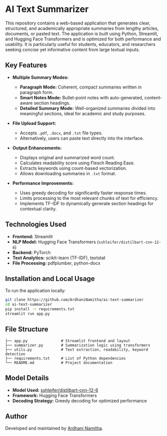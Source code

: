 # AI Text Summarizer

This repository contains a web-based application that generates clear, structured, and academically appropriate summaries from lengthy articles, documents, or pasted text. The application is built using Python, Streamlit, and Hugging Face Transformers and is optimized for both performance and usability. It is particularly useful for students, educators, and researchers seeking concise yet informative content from large textual inputs.

## Key Features

- **Multiple Summary Modes:**
  - **Paragraph Mode:** Coherent, compact summaries written in paragraph form.
  - **Smart Notes Mode:** Bullet-point notes with auto-generated, content-aware section headings.
  - **Detailed Summary Mode:** Well-organized summaries divided into meaningful sections, ideal for academic and study purposes.

- **File Upload Support:**
  - Accepts `.pdf`, `.docx`, and `.txt` file types.
  - Alternatively, users can paste text directly into the interface.

- **Output Enhancements:**
  - Displays original and summarized word count.
  - Calculates readability score using Flesch Reading Ease.
  - Extracts keywords using count-based vectorization.
  - Allows downloading summaries in `.txt` format.

- **Performance Improvements:**
  - Uses greedy decoding for significantly faster response times.
  - Limits processing to the most relevant chunks of text for efficiency.
  - Implements TF-IDF to dynamically generate section headings for contextual clarity.

## Technologies Used

- **Frontend:** Streamlit
- **NLP Model:** Hugging Face Transformers (`sshleifer/distilbart-cnn-12-6`)
- **Backend:** PyTorch
- **Text Analytics:** scikit-learn (TF-IDF), textstat
- **File Processing:** pdfplumber, python-docx

## Installation and Local Usage

To run the application locally:

```bash
git clone https://github.com/ArdhaniNamitha/ai-text-summarizer
cd ai-text-summarizer
pip install -r requirements.txt
streamlit run app.py
```

## File Structure

```
├── app.py               # Streamlit frontend and layout
├── summarizer.py        # Summarization logic using transformers
├── utils.py             # Text extraction, readability, keyword detection
├── requirements.txt     # List of Python dependencies
└── README.md            # Project documentation
```

## Model Details

- **Model Used:** [sshleifer/distilbart-cnn-12-6](https://huggingface.co/sshleifer/distilbart-cnn-12-6)
- **Framework:** Hugging Face Transformers
- **Decoding Strategy:** Greedy decoding for optimized performance

## Author

Developed and maintained by [Ardhani Namitha](https://github.com/ArdhaniNamitha).

